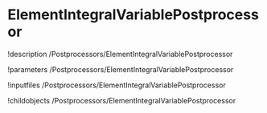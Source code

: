 <!-- MOOSE Documentation Stub: Remove this when content is added. -->

# ElementIntegralVariablePostprocessor
!description /Postprocessors/ElementIntegralVariablePostprocessor

!parameters /Postprocessors/ElementIntegralVariablePostprocessor

!inputfiles /Postprocessors/ElementIntegralVariablePostprocessor

!childobjects /Postprocessors/ElementIntegralVariablePostprocessor
